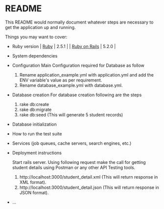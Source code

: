 # README

This README would normally document whatever steps are necessary to get the
application up and running.

Things you may want to cover:

* Ruby version
| [Ruby](https://www.ruby-lang.org) | 2.5.1 |
| [Ruby on Rails](http://www.rubyonrails.org/) |  5.2.0 |

* System dependencies

* Configuration
  Main Configuration required for Database as follow
  1) Rename application_example.yml with application.yml and add the ENV variable's value as per requirement.
  2) Rename database_example.yml with database.yml.

* Database creation
  For database creation following are the steps
  1) rake db:create
  2) rake db:migrate
  3) rake db:seed (This will generate 5 student records)

* Database initialization

* How to run the test suite

* Services (job queues, cache servers, search engines, etc.)

* Deployment instructions

  Start rails server.
  Using following request make the call for getting student details using Postman or any other API Testing tools.
  1) http://localhost:3000/student_detail.xml (This will return response in XML format).
  2) http://localhost:3000/student_detail.json (This will return response in JSON format).

* ...
